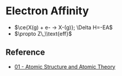 # Electron Affinity

* $\ce{X(g) + e- -> X-(g)}; \Delta H=-EA$
* $\propto Z\_\\text{eff}$

## Reference

* [01 - Atomic Structure and Atomic Theory](../../../../../../00%20-%20Summary/SCCH105%20-%20General%20Chemistry/01%20-%20Atomic%20Structure%20and%20Atomic%20Theory.md)
